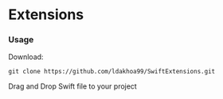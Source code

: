 # Extensions

### Usage
Download:

```git clone https://github.com/ldakhoa99/SwiftExtensions.git```

Drag and Drop Swift file to your project

 

